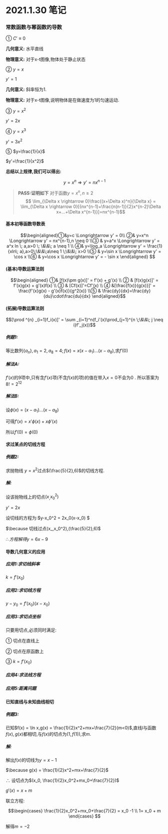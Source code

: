 <h1>2021.1.30  笔记</h1>

### 常数函数与幂函数的导数

① $C' \equiv 0$

**几何意义:** 水平直线

**物理意义:** 对于x-t图像,物体处于静止状态

② $y=x$

$y' = 1$

**几何意义:** 斜率恒为1.

**物理意义:** 对于x-t图像,说明物体是在做速度为1的匀速运动.

③ $y=x^2$

$y'=2x$

④ $y=x^3$

$y'=3x^2$

⑤ $y=\frac{1}{x}$

$y'=\frac{1}{x^2}$

**总结以上规律,我们可以得出:**

$$y=x^n \Longrightarrow y' = nx^{n-1}$$

> **PASS:证明如下**
>对于函数$y=x^n,n \ge 2$
>$$ \lim_{\Delta x \rightarrow 0}\frac{(x+\Delta x)^n}{\Delta x} =  \lim_{\Delta x \rightarrow 0}[{nx^{n-1}+\frac{n(n-1)}{2}x^{n-2}\Delta x+...+\Delta x^{n-1}}]=nx^{n-1}$$

####  基本初等函数导数表

$$\begin{aligned}①&y=c \Longrightarrow y' = 0\\  ②& y=x^n \Longrightarrow y' = nx^{n-1},n \neq 0 \\③ & y=a^x \Longrightarrow y' = a^x ln \; a,a>0 \; \&\&\; a \neq 1 \\ ④&  y=\log_a \Longrightarrow y' = \frac{1}{xln\; a},a>0\;\&\&\;a\neq 1 \;\&\&\; x>0 \\⑤ & y=\sin x \Longrightarrow y' = \cos x \\⑥ & y=\cos x \Longrightarrow y' = - \sin x    \end{aligned} $$


#### (基本)导数运算法则

$$\begin{aligned} ①& [f(x)\pm g(x)]' = f'(x) + g'(x) \\ ② & [f(x)g(x)]' = f'(x)g(x) + g'(x)f(x) \\ ③ & [Cf(x)]'=Cf'(x) \\ ④  &[\frac{f(x)}{g(x)}]' = \frac{f'(x)g(x) - g'(x)f(x)}{g^2(x)} \\⑤ & \frac{dy}{dx}=\frac{dy}{du}\cdot\frac{du}{dx}   \end{aligned}$$

#### (拓展)导数运算法则

$$[\prod ^{n} _{i=1}f_i(x)]' = \sum _{i=1}^n(f_i'(x)\prod_{j=1}^{n \;\&\&\; j \neq i}f'_j(x))$$

##### 例题1:

等比数列$\{a_n\},a_1=2,a_8=4;f(x)=x(x-a_1)...(x-a_8)$,求$f'(0)$

##### 解法A:

$f'(x)$的$9$项中,只有含$f'(x)$项(不含$f(x)$的项)的值在带入$x=0$不会为0 . 所以答案为  $8!=2^{12}$

##### 解法B:

设$\phi(x)=(x-a_1)...(x-a_8)$

可得$f'(x)=x'\phi(x)+x\phi ' (x)$

所以$f'(0)=\phi (0)$

#### 求过某点的切线方程

##### 例题2:

求抛物线 $y=x^2$过点$(\frac{5}{2},6)$的切线方程.

##### 解:

设该抛物线上的切点$(x_,x_0^2)$

$y'=2x$

设切线的方程为:$y-x_0^2 = 2x_0(x-x_0) $

$\because 切线过点(x_,x_0^2),(\frac{5}{2},6)$

$\therefore 方程解得 y = 6x - 9$

#### 导数几何意义的应用

##### 应用1:求切线斜率

$k=f'(x_0)$

##### 应用2:求切线方程

$y-y_0=f'(x_0)(x-x_0)$

##### 应用3:求切点坐标

只要用切点,必须同时满足:

① 切点在直线上

② 切点在原函数上

③ $k=f'(x_0)$

##### 应用4:求法线方程

##### 应用5:距离问题

#### 已知直线与未知曲线相切

##### 例题3:

已知$f(x) = \ln x,g(x) = \frac{1}{2}x^2+mx+\frac{7}{2}(m<0)$,直线$l$与函数$f(x),g(x)$都相切,与$f(x)$的切点为$(1,f(1))$,求$m$.

##### 解:

解出$f(x)$的切线为$y=x-1$

$\because g(x) = \frac{1}{2}x^2+mx+\frac{7}{2}$

$\therefore$ 设切点为$(x_0, \frac{1}{2}x_0^2+mx_0+\frac{7}{2})$

$g'(x)=x+m$

联立方程:

$$\begin{cases} \frac{1}{2}x_0^2+mx_0+\frac{7}{2} = x_0 -1 \\ 1= x_0 + m \end{cases} $$

解得$m=-2$